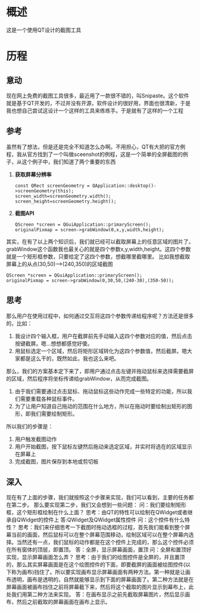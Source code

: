 # 概述
这是一个使用QT设计的截图工具

# 历程
## 意动
现在网上免费的截图工具很多，最近用了一款很不错的，叫Snipaste。这个软件就是基于QT开发的，不过并没有开源，软件设计的很好用，界面也很清新，于是我也想自己尝试这设计一个这样的工具来练练手。于是就有了这样的一个工程

## 参考
虽然有了想法，但是还是完全不知道怎么办啊。不用担心，QT有大把的官方例程，我从官方找到了一个叫做sceenshot的例程，这是一个简单的全屏截图的例子，从这个例子中，我们知道了两个重要的东西
1. **获取屏幕分辨率**
	
    ```
    const QRect screenGeometry = QApplication::desktop()->screenGeometry(this);
    screen_width=screenGeometry.width();
    screen_height=screenGeometry.height();
    ```
2. **截图API**
	
    ```
    QScreen *screen = QGuiApplication::primaryScreen();
    originalPixmap = screen->grabWindow(0,x,y,width,height);
    ```
    
其实，在有了以上两个知识后，我们就已经可以截取屏幕上的任意区域的图片了。
grabWindow这个函数我也最关心的就是四个参数x,y,width,height。这四个参数就是一个矩形框参数，只要给定了这四个参数，想截哪里截哪里。
比如我想截取屏幕上的从点(30,50)-->(240,350)的区域截图

```
QScreen *screen = QGuiApplication::primaryScreen();
originalPixmap = screen->grabWindow(0,30,50,(240-30),(350-50));
```

## 思考
那么用户在使用过程中，如何通过交互将这四个参数传递给程序呢？方法还是很多的，比如：
1. 我设计四个输入框，用户在截屏前先手动输入这四个参数对应的值，然后点击按键截屏。嗯...想想都感觉好傻。
2. 用鼠标选定一个区域，然后将矩形区域转化为这四个参数值，然后截屏。嗯大家都是这么干的，既然如此，我也这么来吧。

那么，我们的方案基本定下来了，即用户通过点击左键并拖动鼠标来选择需要截屏的区域，然后程序将坐标传递给grabWindow，从而完成截图。

1. 由于我们需要通过点击鼠标、拖动鼠标这些动作完成一些特定的功能，所以我们需要重载各种鼠标事件。
2. 为了让用户知道自己拖动的范围在什么地方，所以在拖动时要绘制出矩形的图形，即我们需要绘制矩形。

所以我们的步骤是：
1. 用户触发截图动作
2. 用户开始截图，按下鼠标左键然后拖动来选定区域，并实时将选在的区域显示在屏幕上
3. 完成截图，图片保存到本地或剪切板

## 深入
现在有了上面的步骤，我们就按照这个步骤来实现，我们可以看到，主要的任务都在第二步。
那么要实现第二步，我们又会想到一些问题：
问：我们要绘制矩形框，这个矩形框绘制在什么上面？
思考：由QT的特性可以绘制在QWidget或者继承自QWidget的控件上
答:QWidget及QWidget属性控件
问：这个控件有什么特性？
思考：我们来仔细思考一下截图时拖动选框的过程，首先我们能看到整个屏幕当前的画面，然后鼠标可以在整个屏幕范围移动，绘制区域可以在整个屏幕内选择。当然还有一点，我们鼠标的动作都是在这个控件上完成的，那么这个控件必须在所有窗体的顶层，即置顶。
答：全屏，显示屏幕画面，置顶
问：全屏和置顶好实现，显示屏幕画面怎么弄？
思考：由于我们的绘图控件是全屏的，并且置顶的，那么其实屏幕画面是在这个绘图控件的下面，即要截屏的画面被绘图控件(以下称为画布)挡住了。所以要实现画布显示屏幕画面有两种方法。第一种就是让画布透明，画布是透明的，自然就能够显示到下面的屏幕画面了。第二种方法就是在屏幕画面被画布挡住之前将屏幕截下来，然后将这个截取的图片显示到幕布上，此处我们用第二种方法来实现。
答：在画布显示之前先截取屏幕图片，然后显示画布，然后之前截取的屏幕画面在画布上显示。